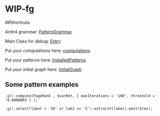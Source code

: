# WIP-fg

##Shortcuts

Antlr4 grammar: [PatternGrammar](src/shared/antlr4/pattern/Pattern.g4)

Main Class for debug: [Entry](src/DebugMain.java)

Put your computations here: [computations](src/shared/resources/computationImpl)

Put your patterns here: [InstalledPatterns](src/shared/resources/pattern.txt)

Put your initial graph here: [InitialGraph](src/shared/resources/Graph.txt)

## Some pattern examples

`.g().compute(PageRank , $varRet, [ maxIterations = '100', threshold = '0.0000001'] );`

`.g().select(label > '10' or lab1 == '5').extractV(label).emit($res);`
